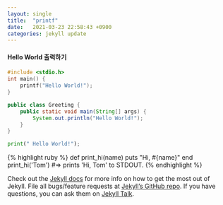 ```yaml
---
layout: single
title:  "printf"
date:   2021-03-23 22:58:43 +0900
categories: jekyll update
---
```


#### Hello World 출력하기

```c
#include <stdio.h>
int main() {
	printf("Hello World!");
}
```

```java
public class Greeting {
    public static void main(String[] args) {
        System.out.println("Hello World!");
    }
}
```

```python
print(" Hello World!");
```


{% highlight ruby %}
def print_hi(name)
  puts "Hi, #{name}"
end
print_hi('Tom')
#=> prints 'Hi, Tom' to STDOUT.
{% endhighlight %}

Check out the [Jekyll docs][jekyll-docs] for more info on how to get the most out of Jekyll. File all bugs/feature requests at [Jekyll’s GitHub repo][jekyll-gh]. If you have questions, you can ask them on [Jekyll Talk][jekyll-talk].

[jekyll-docs]: https://jekyllrb.com/docs/home
[jekyll-gh]:   https://github.com/jekyll/jekyll
[jekyll-talk]: https://talk.jekyllrb.com/
